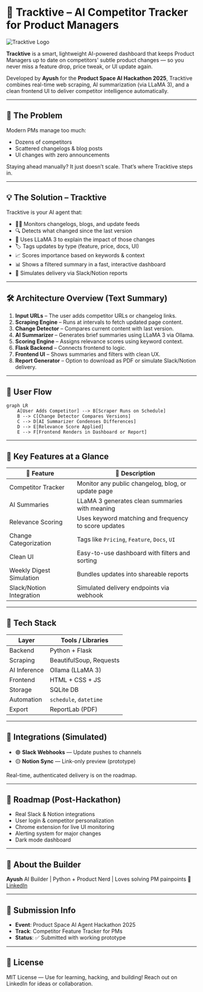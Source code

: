 # 🚀 Tracktive – AI Competitor Tracker for Product Managers

![Tracktive Logo](https://img.shields.io/badge/Built%20By-Ayush-blueviolet?style=flat-square)

**Tracktive** is a smart, lightweight AI-powered dashboard that keeps Product Managers up to date on competitors' subtle product changes — so you never miss a feature drop, price tweak, or UI update again.

Developed by **Ayush** for the **Product Space AI Hackathon 2025**, Tracktive combines real-time web scraping, AI summarization (via LLaMA 3), and a clean frontend UI to deliver competitor intelligence automatically.

---

## 🧠 The Problem

Modern PMs manage too much:

* Dozens of competitors
* Scattered changelogs & blog posts
* UI changes with zero announcements

Staying ahead manually? It just doesn’t scale. That’s where Tracktive steps in.

---

## 💡 The Solution – Tracktive

Tracktive is your AI agent that:

* 🕵️‍♀️ Monitors changelogs, blogs, and update feeds
* 🔍 Detects what changed since the last version
* 🧠 Uses LLaMA 3 to explain the impact of those changes
* 🏷️ Tags updates by type (feature, price, docs, UI)
* 📈 Scores importance based on keywords & context
* 📊 Shows a filtered summary in a fast, interactive dashboard
* 📨 Simulates delivery via Slack/Notion reports

---

## 🛠️ Architecture Overview (Text Summary)

1. **Input URLs** – The user adds competitor URLs or changelog links.
2. **Scraping Engine** – Runs at intervals to fetch updated page content.
3. **Change Detector** – Compares current content with last version.
4. **AI Summarizer** – Generates brief summaries using LLaMA 3 via Ollama.
5. **Scoring Engine** – Assigns relevance scores using keyword context.
6. **Flask Backend** – Connects frontend to logic.
7. **Frontend UI** – Shows summaries and filters with clean UX.
8. **Report Generator** – Option to download as PDF or simulate Slack/Notion delivery.

---

## 🔁 User Flow

```mermaid
graph LR
    A[User Adds Competitor] --> B[Scraper Runs on Schedule]
    B --> C[Change Detector Compares Versions]
    C --> D[AI Summarizer Condenses Differences]
    D --> E[Relevance Score Applied]
    E --> F[Frontend Renders in Dashboard or Report]
```

---

## 🌟 Key Features at a Glance

| 🔧 Feature               | 💬 Description                                       |
| ------------------------ | ---------------------------------------------------- |
| Competitor Tracker       | Monitor any public changelog, blog, or update page   |
| AI Summaries             | LLaMA 3 generates clean summaries with meaning       |
| Relevance Scoring        | Uses keyword matching and frequency to score updates |
| Change Categorization    | Tags like `Pricing`, `Feature`, `Docs`, `UI`         |
| Clean UI                 | Easy-to-use dashboard with filters and sorting       |
| Weekly Digest Simulation | Bundles updates into shareable reports               |
| Slack/Notion Integration | Simulated delivery endpoints via webhook             |

---

## 🧰 Tech Stack

| Layer        | Tools / Libraries       |
| ------------ | ----------------------- |
| Backend      | Python + Flask          |
| Scraping     | BeautifulSoup, Requests |
| AI Inference | Ollama (LLaMA 3)        |
| Frontend     | HTML + CSS + JS         |
| Storage      | SQLite DB               |
| Automation   | `schedule`, `datetime`  |
| Export       | ReportLab (PDF)         |

---

## 🔌 Integrations (Simulated)

* 🟣 **Slack Webhooks** — Update pushes to channels
* 🟡 **Notion Sync** — Link-only preview (prototype)

Real-time, authenticated delivery is on the roadmap.

---

## 🔮 Roadmap (Post-Hackathon)

* Real Slack & Notion integrations
* User login & competitor personalization
* Chrome extension for live UI monitoring
* Alerting system for major changes
* Dark mode dashboard

---

## 👤 About the Builder

**Ayush**
AI Builder | Python + Product Nerd | Loves solving PM painpoints
📎 [LinkedIn](https://www.linkedin.com/in/ayush-kaushik10604/)

---

## 🏁 Submission Info

* **Event**: Product Space AI Agent Hackathon 2025
* **Track**: Competitor Feature Tracker for PMs
* **Status**: ✅ Submitted with working prototype

---

## 📄 License

MIT License — Use for learning, hacking, and building!
Reach out on LinkedIn for ideas or collaboration.
